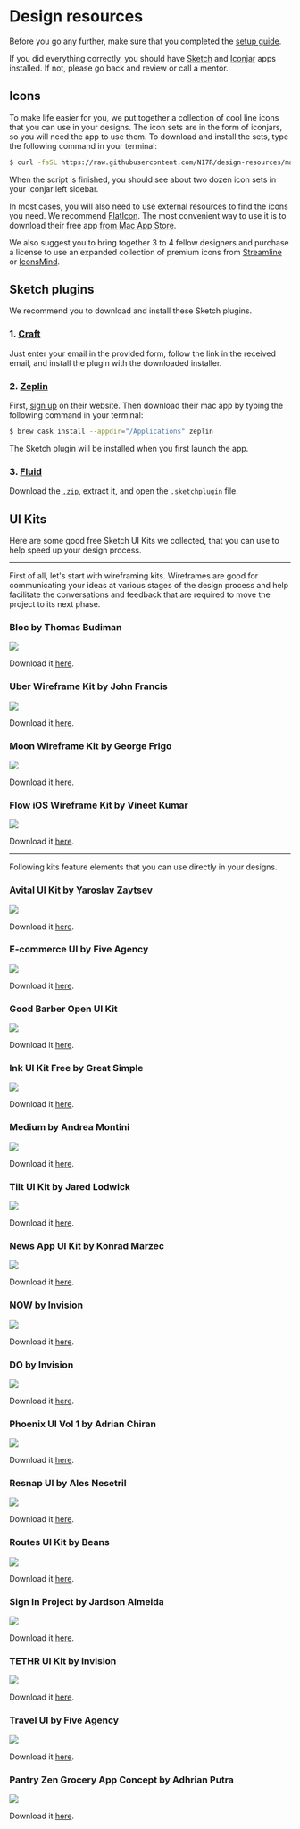 # Design resources

Before you go any further, make sure that you completed the [setup guide](https://github.com/N17R/setup).

If you did everything correctly, you should have [Sketch](https://www.sketchapp.com/) and [Iconjar](http://geticonjar.com/) apps installed. If not, please go back and review or call a mentor.

## Icons

To make life easier for you, we put together a collection of cool line icons that you can use in your designs. The icon sets are in the form of iconjars, so you will need the app to use them. To download and install the sets, type the following command in your terminal:

```bash
$ curl -fsSL https://raw.githubusercontent.com/N17R/design-resources/master/install-icons.sh | sh
```

When the script is finished, you should see about two dozen icon sets in your Iconjar left sidebar.

In most cases, you will also need to use external resources to find the icons you need. We recommend [FlatIcon](http://www.flaticon.com/). The most convenient way to use it is to download their free app [from Mac App Store](https://itunes.apple.com/app/flaticon/id1042588206).

We also suggest you to bring together 3 to 4 fellow designers and purchase a license to use an expanded collection of premium icons from [Streamline](http://www.streamlineicons.com/) or [IconsMind](https://www.iconsmind.com/pricing/).

## Sketch plugins

We recommend you to download and install these Sketch plugins.

### 1. [Craft](https://labs.invisionapp.com/craft)

Just enter your email in the provided form, follow the link in the received email, and install the plugin with the downloaded installer.

### 2. [Zeplin](https://zeplin.io/)

First, [sign up](https://app.zeplin.io/register.html) on their website. Then download their mac app by typing the following command in your terminal:

```bash
$ brew cask install --appdir="/Applications" zeplin
```

The Sketch plugin will be installed when you first launch the app.

### 3. [Fluid](https://github.com/matt-curtis/Fluid-for-Sketch)

Download the [`.zip`](https://github.com/matt-curtis/Fluid-for-Sketch/releases/download/v1.7.3/Fluid.sketchplugin.zip), extract it, and open the `.sketchplugin` file.

## UI Kits

Here are some good free Sketch UI Kits we collected, that you can use to help speed up your design process.

---

First of all, let's start with wireframing kits. Wireframes are good for communicating your ideas at various stages of the design process and help facilitate the conversations and feedback that are required to move the project to its next phase.

### Bloc by Thomas Budiman

![](previews/bloc-by-thomas-budiman-preview.jpg)

Download it [here](https://drive.google.com/open?id=0B8DNb95GQj5KR3c3YVZMVkVkdFk).

### Uber Wireframe Kit by John Francis

![](previews/uber-wireframe-kit-by-john-francis-preview.jpg)

Download it [here](https://drive.google.com/open?id=0B8DNb95GQj5KdzlJRUJLWEpWRk0).

### Moon Wireframe Kit by George Frigo

![](previews/moon-wireframe-kit-by-george-frigo.jpg)

Download it [here](https://drive.google.com/open?id=0B8DNb95GQj5Kd1Q2NmJXRVprZmc).

### Flow iOS Wireframe Kit by Vineet Kumar

![](previews/flow-ios-wireframe-kit-by-vineet-kumar.jpg)

Download it [here](https://drive.google.com/open?id=0B8DNb95GQj5KcGZvX0lFVFUxVWM).

---

Following kits feature elements that you can use directly in your designs.

### Avital UI Kit by Yaroslav Zaytsev

![](previews/avital-ui-kit-by-yaroslav-zaytsev.jpg)

Download it [here](https://drive.google.com/open?id=0B8DNb95GQj5KNTJOdFJsM2ZoOG8).

### E-commerce UI by Five Agency

![](previews/e-commerce-ui-by-five-agency-preview.jpg)

Download it [here](https://drive.google.com/open?id=0B8DNb95GQj5KcWtFMEVrTmxZVHc).

### Good Barber Open UI Kit

![](previews/good-barber-open-ui-kit-preview.jpg)

Download it [here](https://drive.google.com/open?id=0B8DNb95GQj5KZC1yUkl3Q0txOTQ).

### Ink UI Kit Free by Great Simple

![](previews/ink-ui-kit-free-by-great-simple-preview.jpg)

Download it [here](https://drive.google.com/open?id=0B8DNb95GQj5KQUR0ZWNUSTBFOTg).

### Medium by Andrea Montini

![](previews/medium-by-andrea-montini-preview.jpg)

Download it [here](https://drive.google.com/open?id=0B8DNb95GQj5KZm9GY2V3OVhHMFU).

### Tilt UI Kit by Jared Lodwick

![](previews/tilt-ui-kit-by-jared-lodwick.jpg)

Download it [here](https://drive.google.com/open?id=0B8DNb95GQj5KOEVqd0FOdWRtamM).

### News App UI Kit by Konrad Marzec

![](previews/news-app-ui-kit-by-konrad-marzec.jpg)

Download it [here](https://drive.google.com/open?id=0B8DNb95GQj5KQ3hERTBWMlJ0MDg).

### NOW by Invision

![](previews/now-by-invision-preview.jpg)

Download it [here](https://drive.google.com/open?id=0B8DNb95GQj5KTWlHbDh1cUMwdzg).

### DO by Invision

![](previews/do-by-invision-preview.png)

Download it [here](https://drive.google.com/open?id=0B8DNb95GQj5KeGNXM0p1ejk4NTg).

### Phoenix UI Vol 1 by Adrian Chiran

![](previews/phoenix-ui-vol-1-by-adrian-chiran-preview.jpg)

Download it [here](https://drive.google.com/open?id=0B8DNb95GQj5KbExlcUVxMGx4R3c).

### Resnap UI by Ales Nesetril

![](previews/resnap-ui-by-ales-nesetril-preview.jpg)

Download it [here](https://drive.google.com/open?id=0B8DNb95GQj5KZTQtNUJQalpUX2s).

### Routes UI Kit by Beans

![](previews/routes-ui-kit-by-beans-preview.jpg)

Download it [here](https://drive.google.com/open?id=0B8DNb95GQj5KeGNXM0p1ejk4NTg).

### Sign In Project by Jardson Almeida

![](previews/sign-in-project-by-jardson-almeida-preview.jpg)

Download it [here](https://drive.google.com/open?id=0B8DNb95GQj5KRk9ENnNZX1FMX0U).

### TETHR UI Kit by Invision

![](previews/tethr-ui-kit-by-invision-preview.jpg)

Download it [here](https://drive.google.com/open?id=0B8DNb95GQj5KRHhWa0FfS3hXSFk).

### Travel UI by Five Agency

![](previews/travel-ui-by-five-agency-preview.jpg)

Download it [here](https://drive.google.com/open?id=0B8DNb95GQj5KakpBNzJsT29nazA).

### Pantry Zen Grocery App Concept by Adhrian Putra

![](previews/pantry-zen-grocery-app-concept-by-adhrian-putra-preview.jpg)

Download it [here](https://drive.google.com/open?id=0B8DNb95GQj5KMWxnQU9YdG5oVjQ).

